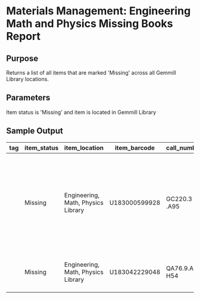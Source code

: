 # Materials Management: Engineering Math and Physics Missing Books Report

## Purpose
Returns a list of all items that are marked 'Missing' across all Gemmill Library locations.

## Parameters
Item status is 'Missing' and item is located in Gemmill Library

## Sample Output
| tag | item_status | item_location                      | item_barcode  | call_number    | shelf_order                     | title                                                                                                                                           | enumeration | volume | copy_number |
|-----|-------------|------------------------------------|---------------|----------------|---------------------------------|-------------------------------------------------------------------------------------------------------------------------------------------------|-------------|--------|-------------|
|     | Missing     | Engineering, Math, Physics Library | U183000599928 | GC220.3 .A95   | GC 3220.3 A95 13                | Earthquake and tsunami hazards in   the United States : a research assessment / Robert S. Ayre with Dennis S.   Mileti and Patricia B. Trainer. |             | 3      |             |
|     | Missing     | Engineering, Math, Physics Library | U183042229048 | QA76.9.A96 H54 | QA 276.9 A96 H54 217TH 42004 11 | Theorem proving in higher order logics : proceedings.                                                                                           | 17th 2004   | 1      |             |
